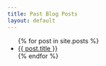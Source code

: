 ```yaml
---
title: Past Blog Posts
layout: default
---
```

<!-- Instructions from creating an index of all posts from https://jekyllrb.com/docs/posts/#displaying-an-index-of-posts -->
<ul>
    {% for post in site.posts %}
      <li>
        <a href="{{ post.url }}">{{ post.title }}</a>
      </li>
    {% endfor %}
</ul>